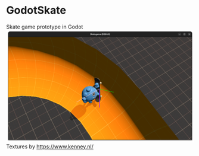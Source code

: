 # GodotSkate
Skate game prototype in Godot
![GodotS Skate Preview](/preview.png)
Textures by https://www.kenney.nl/
